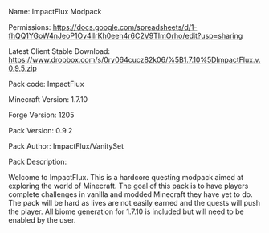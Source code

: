 Name: ImpactFlux Modpack

Permissions: https://docs.google.com/spreadsheets/d/1-fhQQ1YGoW4nJeoP1Ov4lIrKh0eeh4r6C2V9TImOrho/edit?usp=sharing

Latest Client Stable Download: https://www.dropbox.com/s/0ry064cucz82k06/%5B1.7.10%5DImpactFlux.v.0.9.5.zip


Pack code: ImpactFlux

Minecraft Version: 1.7.10

Forge Version: 1205

Pack Version: 0.9.2

Pack Author: ImpactFlux/VanitySet

Pack Description:

Welcome to ImpactFlux.  This is a hardcore questing modpack aimed at exploring the world of Minecraft.  The goal of this pack is to have players complete challenges in vanilla and modded Minecraft they have yet to do. The pack will be hard as lives are not easily earned and the quests will push the player.  All biome generation for 1.7.10 is included but will need to be enabled by the user.  

